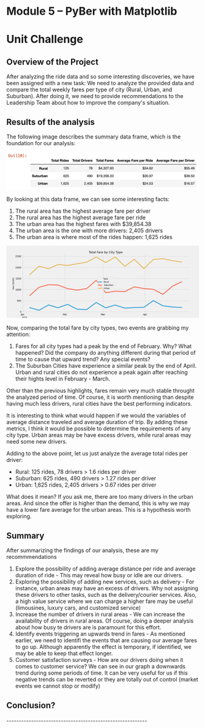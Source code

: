# Module 5 – PyBer with Matplotlib
# Unit Challenge

## Overview of the Project
After analyzing the ride data and so some interesting discoveries, we have been assigned with a new task: We need to analyze the provided data and compare the total weekly fares per type of city (Rural, Urban, and Suburban). After doing it, we need to provide recommendations to the Leadership Team about how to improve the company's situation. 

## Results of the analysis
The following image describes the summary data frame, which is the foundation for our analysis:

![PyBer Summary DataFrame](/analysis/summary_df.png)

By looking at this data frame, we can see some interesting facts:
1. The rural area has the highest average fare per driver
2. The rural area has the highest average fare per ride
3. The urban area has the highest fares with $39,854.38
4. The urban area is the one with more drivers: 2,405 drivers
5. The urban area is where most of the rides happen: 1,625 rides

![PyBer - Total fare by city typess](/analysis/PyBer_fare_summary.png)

Now, comparing the total fare by city types, two events are grabbing my attention:
1. Fares for all city types had a peak by the end of February. Why? What happened? Did the company do anything different during that period of time to cause that upward trend? Any special events?
2. The Suburban Cities have experience a similar peak by the end of April. Urban and rural cities do not experience a peak again after reaching their hights level in February - March.

Other than the previous highlights, fares remain very much stable throught the analyzed period of time. Of course, it is worth mentioning than despite having much less drivers, rural cities have the best performing indicators.

It is interesting to think what would happen if we would the variables of average distance traveled and average duration of trip. By adding these metrics, I think it would be possible to determine the requirements of any city type. Urban areas may be have excess drivers, while rural areas may need some new drivers.

Adding to the above point, let us just analyze the average total rides per driver:
- Rural: 125 rides, 78 drivers > 1.6 rides per driver
- Suburban: 625 rides, 490 drivers > 1.27 rides per driver
- Urban: 1,625 rides, 2,405 drivers > 0.67 rides per driver

What does it mean? If you ask me, there are too many drivers in the urban areas. And since the offer is higher than the demand, this is why we may have a lower fare average for the urban areas. This is a hypothesis worth exploring.

## Summary
After summarizing the findings of our analysis, these are my recommmendations
1. Explore the possibility of adding average distance per ride and average duration of ride - This may reveal how busy or idle are our drivers.
2. Exploring the possibility of adding new services, such as delivery - For instance, urban areas may have an excess of drivers. Why not assigning these drivers to other tasks, such as the delivery/courier services. Also, a high value service where we can charge a higher fare may be useful (limousines, luxury cars, and customized service)
3. Increase the number of drivers in rural areas - We can increase the availability of drivers in rural areas. Of course, doing a deeper analysis about how busy te drivers are is paramount for this effort. 
4. Identify events triggering an upwards trend in fares - As mentioned earlier, we need to identifi the events that are causing our average fares to go up. Although apparently the effect is temporary, if identified, we may be able to keep that effect longer. 
5. Customer satisfaction surveys - How are our drivers doing when it comes to customer service? We can see in our graph a downwards trend during some periods of time. It can be very useful for us if this negative trends can be reverted or they are totally out of control (market events we cannot stop or modify)

## Conclusion?

###### ---------------------------------------------------------